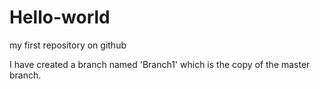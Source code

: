 # Hello-world
my first repository on github




I have created a branch named 'Branch1' which is the copy of the master branch.
